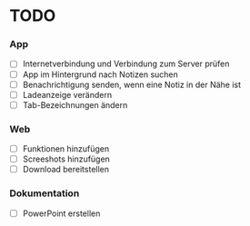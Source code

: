 # TODO

### App
- [ ] Internetverbindung und Verbindung zum Server prüfen
- [ ] App im Hintergrund nach Notizen suchen
- [ ] Benachrichtigung senden, wenn eine Notiz in der Nähe ist
- [ ] Ladeanzeige verändern
- [ ] Tab-Bezeichnungen ändern

### Web
- [ ] Funktionen hinzufügen
- [ ] Screeshots hinzufügen
- [ ] Download bereitstellen

### Dokumentation
- [ ] PowerPoint erstellen
